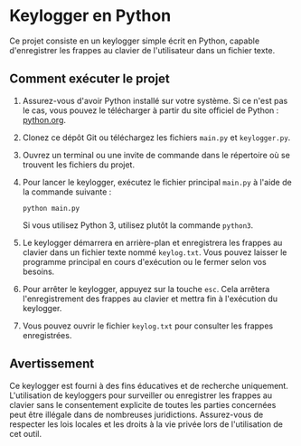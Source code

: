 # Keylogger en Python

Ce projet consiste en un keylogger simple écrit en Python, capable d'enregistrer les frappes au clavier de l'utilisateur dans un fichier texte.

## Comment exécuter le projet

1. Assurez-vous d'avoir Python installé sur votre système. Si ce n'est pas le cas, vous pouvez le télécharger à partir du site officiel de Python : [python.org](https://www.python.org/).

2. Clonez ce dépôt Git ou téléchargez les fichiers `main.py` et `keylogger.py`.

3. Ouvrez un terminal ou une invite de commande dans le répertoire où se trouvent les fichiers du projet.

4. Pour lancer le keylogger, exécutez le fichier principal `main.py` à l'aide de la commande suivante :
   ```
   python main.py
   ```
   Si vous utilisez Python 3, utilisez plutôt la commande `python3`.

5. Le keylogger démarrera en arrière-plan et enregistrera les frappes au clavier dans un fichier texte nommé `keylog.txt`. Vous pouvez laisser le programme principal en cours d'exécution ou le fermer selon vos besoins.

6. Pour arrêter le keylogger, appuyez sur la touche `esc`. Cela arrêtera l'enregistrement des frappes au clavier et mettra fin à l'exécution du keylogger.

7. Vous pouvez ouvrir le fichier `keylog.txt` pour consulter les frappes enregistrées.

## Avertissement

Ce keylogger est fourni à des fins éducatives et de recherche uniquement. L'utilisation de keyloggers pour surveiller ou enregistrer les frappes au clavier sans le consentement explicite de toutes les parties concernées peut être illégale dans de nombreuses juridictions. Assurez-vous de respecter les lois locales et les droits à la vie privée lors de l'utilisation de cet outil.

